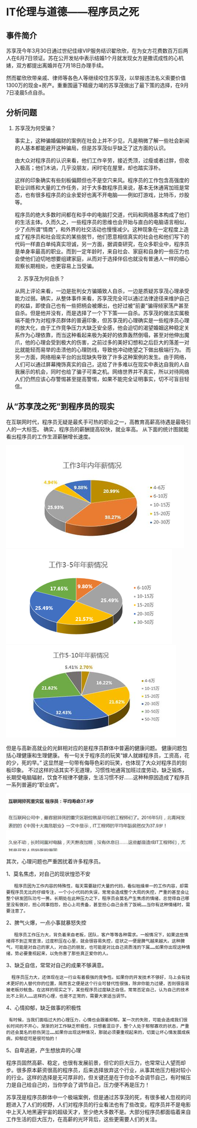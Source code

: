 # IT伦理与道德——程序员之死
## 事件简介
苏享茂今年3月30日通过世纪佳缘VIP服务结识翟欣欣，在为女方花费数百万后两人在6月7日领证。苏在公开发帖中表示结婚1个月就发现女方是撒谎成性的心机婊，双方都提出离婚并在7月18日办理手续。

然而翟欣欣带亲戚、律师等各色人等继续咬住苏享茂，以举报违法名义索要价值1300万的现金+房产。重重围逼下精疲力竭的苏享茂做出了最下策的选择，在9月7日凌晨5点自杀。
 
 ## 分析问题
 1) 苏享茂为何受骗？
 
     事实上，这种骗婚偏财的案例在社会上并不少见，凡是稍微了解一些社会新闻的人基本都能避开这种骗局，但是苏享茂似乎缺乏了这方面的认识。

     由大众对程序员的认识来看，他们工作辛劳，接近秃顶，过瘦或者过胖，但收入极高；他们木讷，几乎没朋友，闲时宅在屋里，却也踏实淳朴。　

     这样的印象确实有些刻板偏颇但也不是空穴来风。程序员的工作包含高强度的职业训练和大量的工作任务，对于大多数程序员来说，基本无休通宵加班是常态，也有很多程序员的业余爱好也离不开电脑——例如打游戏，比特币，炒股等。

     程序员的绝大多数时间都在和手中的电脑打交道，代码和网络基本构成了他们的生活主体。久而久之，一些程序员的思维也会开始与直白的电脑语言相似，少了点所谓“情商”，和外界的社交活动也慢慢减少。这种现象在一定程度上造成了程序员和社会现实的某些脱节，他们愿意相信真实的社会也和他们写下的代码一样直白单纯真实坦诚，另一方面，据调查研究，在众多职业中，程序员是单身率最高的职业。而到一定年龄时，来自社会、家庭和自身的一些压力也会使他们迫切地想要组建家庭，从而对于选择伴侣也就没有普通人一样的细心观察长期相处，也更容易上当受骗。

     2) 苏享茂为何自杀？

    从网上评论来看，一边是批判女方骗婚致人自杀，一边是质疑苏享茂心理承受能力过弱。确实，从整体事件来看，苏享茂完全可以通过法律途径来维护自己的权益，即使自己也有一些把柄会被爆出，也好过被“前妻”骗得倾家荡产甚至自杀。但是他并没有，而是选择了一个下下策——自杀。苏享茂的做法实属极端不能作为对程序员群体的普遍印象，但苏享茂的心理确实是一些程序员心理的放大化，由于工作竞争压力大缺乏安全感，他会迫切的渴望婚姻这种稳定关系作为心理依靠，而当这种看起来极为美好的依靠轰然倒塌，甚至对他伸出魔爪，他的心理会受到极大的伤害，之前过多的美好幻想和之后巨大的落差一对比就能轻而易举的击溃他的心理防线，导致他冲动绝望之下做出极端行为。
    而另一方面，网络相亲平台的出现缺失导致了许多这种案例的发生。由于网络，人们可以通过屏幕掩饰真实的自己，这给了许多难以在现实中表达自我的人自我展示的机会，同时也给了骗子可乘之机。网络世界并不真实，所以对待网络人们仍然应该心存警惕甚至提高警惕，如果不能完全证明事实，切不可盲目轻信。


## 从“苏享茂之死”到程序员的现实
在互联网时代，程序员无疑是最炙手可热的职业之一，高教育高薪高待遇是最吸引人的一大标签。
确实，程序员的薪酬提高较快，就业率高。
从下面的统计图就能看出程序员的工作生涯薪酬增长速度。

![](images\工资.jpg)
![](images\工资2.png)
![](images\工资3.jpg)

但是与高新高就业的光鲜相对应的是程序员群体中普遍的健康问题。
健康问题包括心理健康和生理健康。
有一句关于程序员的玩笑“嫁人就嫁程序员，工资高，花的少，死的早。”
这显然是一句带有侮辱色彩的玩笑，也体现了大众对程序员的刻板印象。
不过这样的话其实不无道理，习惯性地通宵加班过度劳动，缺乏锻炼，长期受电脑辐射，饮食不规律不健康，生活习惯不好……这种种原因造成了程序员一系列普遍的“职业病”。

![](images\程序员寿命.jpg)

其次，心理问题也严重困扰着许多程序员。

1、莫名焦虑，对自己的现状惶恐不安

       程序员因为工作内容的特殊性，每天需要敲打大量的代码，看似枯燥单一的工作内容，却需要程序员无比的仔细专注，一个小小代码的失误，常常会造成整个大局的失控，严重的甚至会让整个研发团队功亏一篑。长期处在此种压力之下，程序员会莫名产生焦虑的情绪，总觉得自己哪里没有做对，担心同事抱怨，担心上司责备，甚至担心自己会丢了饭碗……当你有这种情绪时，需要注意了。

2、脾气火爆，一点小事就暴怒失控

       程序员工作压力大，背负着来自老板，团队，客户等等各种需求。一般情况下，如果这些情绪得不到正常宣泄，过度积压在心里，就会很容易失控，症状之一便是脾气越来越大。这种脾气，可能是对自己的家人，对自己的朋友，也可能是对比自己资质浅的下属……如果你出现这种情绪，势必要重视起来，以免伤害了那些真正爱你的人。

   3、缺乏自信，常常对自己的成果不够满意。

      程序员压力大，还体现在这一行业有着极强的竞争性。如果你的开发技术不够好，马上会有技术更好的人替代你的位置，简而言之便是这个行业可替代性很强，除非你能力过硬，否则很容易被老板炒鱿鱼。在这样的现实之下，某些程序员过度缺乏自信，常常否定自己，认为自己的技术比不上别人……这样的心理，也是不正常的，需要大家适当调节。

  4、心情抑郁，缺乏做事的积极性

     有时候，当我们面临过大的心理压力，心情也会跟着抑郁。某一次的失败，可能会造成我们很长时间的不开心，渐渐的对工作缺乏积极性，只想着混日子，整个人处于郁郁寡欢的状态，严重的还会莫名的悲伤哭泣……如果你出现这种情况，那就必须要重视起来的，切莫让坏心情发展成疾病，抑郁症可是很可怕的！

5、自卑逃避，产生想放弃的心理

   程序员固然高薪、稳定，也很有发展前景，但它的巨大压力，也常常让人望而却步。很多原本薪资很高的程序员，后来选择放弃这个行业，从事其他压力相对较小的行业。这样的选择是无可厚非的，但关键还是在于你会不会调节自己，有时候压力是自己给自己的，当你学会了调节自己，压力便不再是压力！

苏享茂是程序员群体中一个极端案例，但是通过苏享茂的死，有很多被人忽视的问题进入了人们的视野，人们对程序员的行业看法也有了些改变。程序员并不是电影中上天入地黑遍宇宙的超级天才，至少绝大多数不是。大部分程序员都面临着来自工作生活的巨大压力，在高薪的光环背后，这些更需要人们的关注。